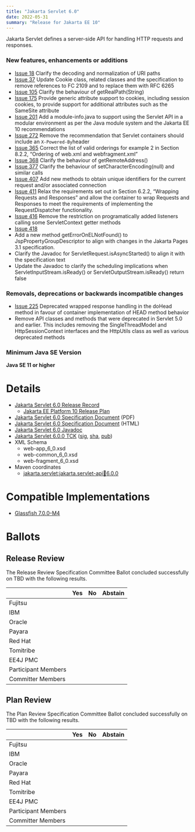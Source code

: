 ```yaml
---
title: "Jakarta Servlet 6.0"
date: 2022-05-31
summary: "Release for Jakarta EE 10"
---
```

Jakarta Servlet defines a server-side API for handling HTTP requests and responses.

### New features, enhancements or additions
<!-- List here -->
* [Issue 18](https://github.com/eclipse-ee4j/servlet-api/issues/18) Clarify the decoding and normalization of URI paths 
* [Issue 37](https://github.com/eclipse-ee4j/servlet-api/issues/37) Update Cookie class, related classes and the specification to remove references to FC 2109 and to replace them with RFC 6265
* [Issue 105](https://github.com/eclipse-ee4j/servlet-api/issues/105) Clarify the behaviour of getRealPath(String)
* [Issue 175](https://github.com/eclipse-ee4j/servlet-api/issues/175) Provide generic attribute support to cookies, including session cookies, to provide support for additional attributes such as the SameSite attribute
* [Issue 201](https://github.com/eclipse-ee4j/servlet-api/issues/201) Add a module-info.java to support using the Servlet API in a modular environment as per the Java module system and the Jakarta EE 10 recommendations
* [Issue 272](https://github.com/eclipse-ee4j/servlet-api/issues/272) Remove the recommendation that Servlet containers should include an `X-Powered-By`header
* [Issue 365](https://github.com/eclipse-ee4j/servlet-api/issues/365) Correct the list of valid orderings for example 2 in Section 8.2.2, “Ordering of web.xml and webfragment.xml”
* [Issue 368](https://github.com/eclipse-ee4j/servlet-api/issues/368) Clarify the behaviour of getRemoteAddress()
* [Issue 377](https://github.com/eclipse-ee4j/servlet-api/issues/377) Clarify the behaviour of setCharacterEncoding(null) and similar calls
* [Issue 407](https://github.com/eclipse-ee4j/servlet-api/issues/407) Add new methods to obtain unique identifiers for the current request and/or associated connection
* [Issue 411](https://github.com/eclipse-ee4j/servlet-api/issues/411) Relax the requirements set out in Section 6.2.2, “Wrapping Requests and Responses” and allow the container to wrap Requests and Responses to meet the requirements of implementing the RequestDispatcher functionality.
* [Issue 416](https://github.com/eclipse-ee4j/servlet-api/issues/416) Remove the restriction on programatically added listeners calling some ServletContext getter methods
* [Issue 418](https://github.com/eclipse-ee4j/servlet-api/issues/418)
* Add a new method getErrorOnELNotFound() to JspPropertyGroupDescriptor to align with changes in the Jakarta Pages 3.1 specification.
* Clarify the Javadoc for ServletRequest.isAsyncStarted() to align it with the specification text
* Update the Javadoc to clarify the scheduling implications when ServletInputStream.isReady() or ServletOutputStream.isReady() return false

### Removals, deprecations or backwards incompatible changes
<!-- List here -->
* [Issue 225](https://github.com/eclipse-ee4j/servlet-api/issues/225) Deprecated wrapped response handling in the doHead method in favour of container implementation of HEAD method behavior
* Remove API classes and methods that were deprecated in Servlet 5.0 and earlier. This includes removing the SingleThreadModel and HttpSessionContext interfaces and the HttpUtils class as well as various deprecated methods

### Minimum Java SE Version
<!-- Specify the minimum required Java SE version for this specification -->
**Java SE 11 or higher**

# Details

* [Jakarta Servlet 6.0 Release Record](https://projects.eclipse.org/projects/ee4j.servlet/releases/6.0)
  * [Jakarta EE Platform 10 Release Plan](https://eclipse-ee4j.github.io/jakartaee-platform/jakartaee10/JakartaEE10ReleasePlan)
* [Jakarta Servlet 6.0 Specification Document](./jakarta-servlet-spec-6.0.pdf) (PDF)
* [Jakarta Servlet 6.0 Specification Document](./jakarta-servlet-spec-6.0.html) (HTML)
* [Jakarta Servlet 6.0 Javadoc](./apidocs)
* [Jakarta Servlet 6.0.0 TCK](https://download.eclipse.org/jakartaee/servlet/6.0/jakarta-servlet-tck-6.0.0.zip)  ([sig](https://download.eclipse.org/jakartaee/servlet/6.0/jakarta-servlet-tck-6.0.0.zip.sig),  [sha](https://download.eclipse.org/jakartaee/servlet/6.0/jakarta-servlet-tck-6.0.0.zip.sha256),  [pub](https://raw.githubusercontent.com/jakartaee/specification-committee/master/jakartaee-spec-committee.pub))
* XML Schema
  * web-app_6_0.xsd
  * web-common_6_0.xsd
  * web-fragment_6_0.xsd
* Maven coordinates
  * [jakarta.servlet:jakarta.servlet-api:jar:6.0.0](https://search.maven.org/artifact/jakarta.servlet/jakarta.servlet-api/6.0.0/jar)

# Compatible Implementations

* [Glassfish 7.0.0-M4](https://repo1.maven.org/maven2/org/glassfish/main/distributions/glassfish/7.0.0-M4/glassfish-7.0.0-M4.zip)

# Ballots

## Release Review

The Release Review Specification Committee Ballot concluded successfully on TBD with the following results.

|                       |  Yes    | No      | Abstain  |
|-----------------------|---------|---------|----------|
|Fujitsu                |         |         |          |
|IBM                    |         |         |          |
|Oracle                 |         |         |          |
|Payara                 |         |         |          |
|Red Hat                |         |         |          |
|Tomitribe              |         |         |          |
|EE4J PMC               |         |         |          |
|Participant Members    |         |         |          |
|Committer Members      |         |         |          |

## Plan Review

The Plan Review Specification Committee Ballot concluded successfully on TBD with the following results.

|                       |  Yes    | No  | Abstain  |
|-----------------------|---------|-----|----------|
|Fujitsu                |         |     |          |
|IBM                    |         |     |          |
|Oracle                 |         |     |          |
|Payara                 |         |     |          |
|Red Hat                |         |     |          |
|Tomitribe              |         |     |          |
|EE4J PMC               |         |     |          |
|Participant Members    |         |     |          |
|Committer Members      |         |     |          |
